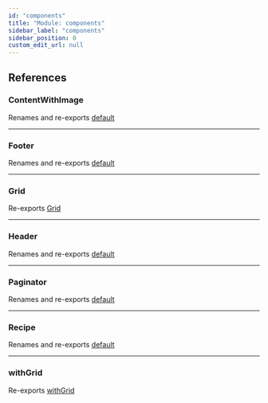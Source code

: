 ```yaml
---
id: "components"
title: "Module: components"
sidebar_label: "components"
sidebar_position: 0
custom_edit_url: null
---
```


## References

### ContentWithImage

Renames and re-exports [default](components_contentWithImage.md#default)

___

### Footer

Renames and re-exports [default](components_footer.md#default)

___

### Grid

Re-exports [Grid](components_grid.md#grid)

___

### Header

Renames and re-exports [default](components_header.md#default)

___

### Paginator

Renames and re-exports [default](components_paginator.md#default)

___

### Recipe

Renames and re-exports [default](components_recipe.md#default)

___

### withGrid

Re-exports [withGrid](components_grid.md#withgrid)
